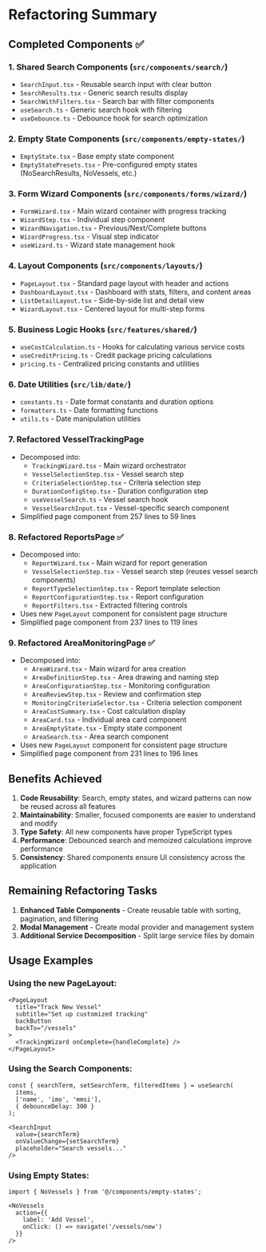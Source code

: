 # Refactoring Summary

## Completed Components ✅

### 1. **Shared Search Components** (`src/components/search/`)
- `SearchInput.tsx` - Reusable search input with clear button
- `SearchResults.tsx` - Generic search results display
- `SearchWithFilters.tsx` - Search bar with filter components
- `useSearch.ts` - Generic search hook with filtering
- `useDebounce.ts` - Debounce hook for search optimization

### 2. **Empty State Components** (`src/components/empty-states/`)
- `EmptyState.tsx` - Base empty state component
- `EmptyStatePresets.tsx` - Pre-configured empty states (NoSearchResults, NoVessels, etc.)

### 3. **Form Wizard Components** (`src/components/forms/wizard/`)
- `FormWizard.tsx` - Main wizard container with progress tracking
- `WizardStep.tsx` - Individual step component
- `WizardNavigation.tsx` - Previous/Next/Complete buttons
- `WizardProgress.tsx` - Visual step indicator
- `useWizard.ts` - Wizard state management hook

### 4. **Layout Components** (`src/components/layouts/`)
- `PageLayout.tsx` - Standard page layout with header and actions
- `DashboardLayout.tsx` - Dashboard with stats, filters, and content areas
- `ListDetailLayout.tsx` - Side-by-side list and detail view
- `WizardLayout.tsx` - Centered layout for multi-step forms

### 5. **Business Logic Hooks** (`src/features/shared/`)
- `useCostCalculation.ts` - Hooks for calculating various service costs
- `useCreditPricing.ts` - Credit package pricing calculations
- `pricing.ts` - Centralized pricing constants and utilities

### 6. **Date Utilities** (`src/lib/date/`)
- `constants.ts` - Date format constants and duration options
- `formatters.ts` - Date formatting functions
- `utils.ts` - Date manipulation utilities

### 7. **Refactored VesselTrackingPage**
- Decomposed into:
  - `TrackingWizard.tsx` - Main wizard orchestrator
  - `VesselSelectionStep.tsx` - Vessel search step
  - `CriteriaSelectionStep.tsx` - Criteria selection step
  - `DurationConfigStep.tsx` - Duration configuration step
  - `useVesselSearch.ts` - Vessel search hook
  - `VesselSearchInput.tsx` - Vessel-specific search component
- Simplified page component from 257 lines to 59 lines

### 8. **Refactored ReportsPage** ✅
- Decomposed into:
  - `ReportWizard.tsx` - Main wizard for report generation
  - `VesselSelectionStep.tsx` - Vessel search step (reuses vessel search components)
  - `ReportTypeSelectionStep.tsx` - Report template selection
  - `ReportConfigurationStep.tsx` - Report configuration
  - `ReportFilters.tsx` - Extracted filtering controls
- Uses new `PageLayout` component for consistent page structure
- Simplified page component from 237 lines to 119 lines

### 9. **Refactored AreaMonitoringPage** ✅
- Decomposed into:
  - `AreaWizard.tsx` - Main wizard for area creation
  - `AreaDefinitionStep.tsx` - Area drawing and naming step
  - `AreaConfigurationStep.tsx` - Monitoring configuration
  - `AreaReviewStep.tsx` - Review and confirmation step
  - `MonitoringCriteriaSelector.tsx` - Criteria selection component
  - `AreaCostSummary.tsx` - Cost calculation display
  - `AreaCard.tsx` - Individual area card component
  - `AreaEmptyState.tsx` - Empty state component
  - `AreaSearch.tsx` - Area search component
- Uses new `PageLayout` component for consistent page structure
- Simplified page component from 231 lines to 196 lines

## Benefits Achieved

1. **Code Reusability**: Search, empty states, and wizard patterns can now be reused across all features
2. **Maintainability**: Smaller, focused components are easier to understand and modify
3. **Type Safety**: All new components have proper TypeScript types
4. **Performance**: Debounced search and memoized calculations improve performance
5. **Consistency**: Shared components ensure UI consistency across the application

## Remaining Refactoring Tasks

1. **Enhanced Table Components** - Create reusable table with sorting, pagination, and filtering
2. **Modal Management** - Create modal provider and management system
3. **Additional Service Decomposition** - Split large service files by domain

## Usage Examples

### Using the new PageLayout:
```tsx
<PageLayout
  title="Track New Vessel"
  subtitle="Set up customized tracking"
  backButton
  backTo="/vessels"
>
  <TrackingWizard onComplete={handleComplete} />
</PageLayout>
```

### Using the Search Components:
```tsx
const { searchTerm, setSearchTerm, filteredItems } = useSearch(
  items,
  ['name', 'imo', 'mmsi'],
  { debounceDelay: 300 }
);

<SearchInput
  value={searchTerm}
  onValueChange={setSearchTerm}
  placeholder="Search vessels..."
/>
```

### Using Empty States:
```tsx
import { NoVessels } from '@/components/empty-states';

<NoVessels
  action={{
    label: 'Add Vessel',
    onClick: () => navigate('/vessels/new')
  }}
/>
```
